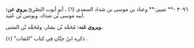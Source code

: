 ٣٠٩٦ -** تمييز:** وعباد بن موسى بن شداد السعدي (٦) ، أبو أيوب البَصْرِيّ.**يروي عن:** أبيه موسى بْن شداد، ويونس بْن عُبَيد.

**ويروي عَنه:** مُحَمَّد بْن بشار، ومُحَمَّد بْن المثنى.

ذكره ابنُ حِبَّان فِي كتاب "الثقات" (١) .